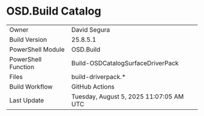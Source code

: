 ﻿# OSD.Build Catalog

| | |
|-|-|
| Owner | David Segura |
| Build Version | 25.8.5.1 |
| PowerShell Module | OSD.Build |
| PowerShell Function | Build-OSDCatalogSurfaceDriverPack |
| Files | build-driverpack.* |
| Build Workflow | GitHub Actions |
| Last Update | Tuesday, August 5, 2025 11:07:05 AM UTC |
